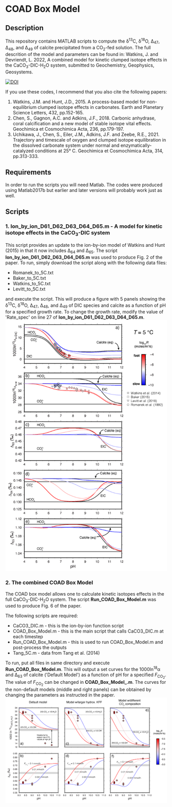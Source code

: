 # COAD Box Model

## Description

This repository contains MATLAB scripts to compute the &delta;<sup>13</sup>C, &delta;<sup>18</sup>O, Δ<sub>47</sub>, Δ<sub>48</sub>, and Δ<sub>49</sub> of calcite precipitated from a CO<sub>2</sub>-fed solution. The full descrition of the model and parameters can be found in: Watkins, J. and Devriendt, L. 2022, A combined model for kinetic clumped isotope effects in the CaCO<sub>3</sub>-DIC-H<sub>2</sub>O system, submitted to Geochemistry, Geophysics, Geosystems.

[![DOI](https://zenodo.org/badge/445698824.svg)](https://zenodo.org/badge/latestdoi/445698824)

If you use these codes, I recommend that you also cite the following papers:
<ol>
	<li> Watkins, J.M. and Hunt, J.D., 2015. A process-based model for non-equilibrium clumped isotope effects in carbonates. Earth and Planetary Science Letters, 432, pp.152-165.
	<li> Chen, S., Gagnon, A.C. and Adkins, J.F., 2018. Carbonic anhydrase, coral calcification and a new model of stable isotope vital effects. Geochimica et Cosmochimica Acta, 236, pp.179-197.
	<li> Uchikawa, J., Chen, S., Eiler, J.M., Adkins, J.F. and Zeebe, R.E., 2021. Trajectory and timescale of oxygen and clumped isotope equilibration in the dissolved carbonate system under normal and enzymatically-catalyzed conditions at 25° C. Geochimica et Cosmochimica Acta, 314, pp.313-333.
</ol>

## Requirements
In order to run the scripts you will need Matlab. The codes were produced using Matlab2017b but earlier and later versions will probably work just as well. 

## Scripts

### 1. Ion_by_ion_D61_D62_D63_D64_D65.m - A model for kinetic isotope effects in the CaCO<sub>3</sub>-DIC system
This script provides an update to the ion-by-ion model of Watkins and Hunt (2015) in that it now includes &Delta;<sub>64</sub> and &Delta;<sub>65</sub>. The script <b>Ion_by_ion_D61_D62_D63_D64_D65.m</b> was used to produce Fig. 2 of the paper. To run, simply download the script along with the following data files: 
<ul>
	<li>Romanek_to_5C.txt
	<li>Baker_to_5C.txt
	<li>Watkins_to_5C.txt
	<li>Levitt_to_5C.txt
</ul>
and execute the script. This will produce a figure with 5 panels showing the &delta;<sup>13</sup>C, &delta;<sup>18</sup>O, &Delta;<sub>47</sub>, &Delta;<sub>48</sub>, and &Delta;<sub>49</sub> of DIC species and calcite as a function of pH for a specified growth rate. To change the growth rate, modify the value of 'Rate_spec' on line 27 of <b>Ion_by_ion_D61_D62_D63_D64_D65.m</b>.  

<img src="Fig_2_Ion_by_ion_D63_D64_D65_5C.png" alt="Figure 2" style="width:600px;"/>

### 2. The combined COAD Box Model
The COAD box model allows one to calculate kinetic isotopes effects in the full CaCO<sub>3</sub>-DIC-H<sub>2</sub>O system. The script <b>Run_COAD_Box_Model.m</b> was used to produce Fig. 6 of the paper.

The following scripts are required: 
<ul>
	<li>CaCO3_DIC.m - this is the ion-by-ion function script
	<li>COAD_Box_Model.m - this is the main script that calls CaCO3_DIC.m at each timestep
	<li>Run_COAD_Box_Model.m - this is used to run COAD_Box_Model.m and post-process the outputs
	<li>Tang_5C.m - data from Tang et al. (2014)
</ul>
To run, put all files in same directory and execute <b>Run_COAD_Box_Model.m</b>. This will output a set curves for the 1000ln<sup>18</sup>&alpha; and &Delta;<sub>63</sub> of calcite ('Default Model') as a function of pH for a specified <i>F</i><sub>CO<sub>2</sub></sub>.  The value of <i>F</i><sub>CO<sub>2</sub></sub> can be changed in <b>COAD_Box_Model_.m</b>. The curves for the non-default models (middle and right panels) can be obtained by changing the parameters as instructed in the paper. 

<img src="Fig_6_COAD.png" alt="Figure 3" style="width:1200px;"/>

